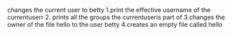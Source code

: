 changes the current user to betty
1.print the effective username of the currentuserr
2. prints all the groups the currentuseris part of 
3.changes the owner of the file hello to the user betty
4.creates an empty file called hello
